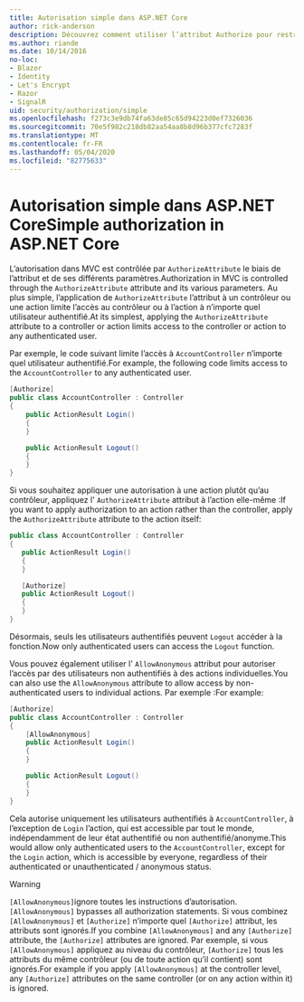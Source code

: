 ```yaml
---
title: Autorisation simple dans ASP.NET Core
author: rick-anderson
description: Découvrez comment utiliser l’attribut Authorize pour restreindre l’accès aux contrôleurs et aux actions de ASP.NET Core.
ms.author: riande
ms.date: 10/14/2016
no-loc:
- Blazor
- Identity
- Let's Encrypt
- Razor
- SignalR
uid: security/authorization/simple
ms.openlocfilehash: f273c3e9db74fa63de85c65d94223d0ef7326036
ms.sourcegitcommit: 70e5f982c218db82aa54aa8b8d96b377cfc7283f
ms.translationtype: MT
ms.contentlocale: fr-FR
ms.lasthandoff: 05/04/2020
ms.locfileid: "82775633"
---
```

# <a name="simple-authorization-in-aspnet-core"></a><span data-ttu-id="a4e66-103">Autorisation simple dans ASP.NET Core</span><span class="sxs-lookup"><span data-stu-id="a4e66-103">Simple authorization in ASP.NET Core</span></span>

<a name="security-authorization-simple"></a>

<span data-ttu-id="a4e66-104">L’autorisation dans MVC est contrôlée par `AuthorizeAttribute` le biais de l’attribut et de ses différents paramètres.</span><span class="sxs-lookup"><span data-stu-id="a4e66-104">Authorization in MVC is controlled through the `AuthorizeAttribute` attribute and its various parameters.</span></span> <span data-ttu-id="a4e66-105">Au plus simple, l’application de `AuthorizeAttribute` l’attribut à un contrôleur ou une action limite l’accès au contrôleur ou à l’action à n’importe quel utilisateur authentifié.</span><span class="sxs-lookup"><span data-stu-id="a4e66-105">At its simplest, applying the `AuthorizeAttribute` attribute to a controller or action limits access to the controller or action to any authenticated user.</span></span>

<span data-ttu-id="a4e66-106">Par exemple, le code suivant limite l’accès à `AccountController` n’importe quel utilisateur authentifié.</span><span class="sxs-lookup"><span data-stu-id="a4e66-106">For example, the following code limits access to the `AccountController` to any authenticated user.</span></span>

```csharp
[Authorize]
public class AccountController : Controller
{
    public ActionResult Login()
    {
    }

    public ActionResult Logout()
    {
    }
}
```

<span data-ttu-id="a4e66-107">Si vous souhaitez appliquer une autorisation à une action plutôt qu’au contrôleur, appliquez l' `AuthorizeAttribute` attribut à l’action elle-même :</span><span class="sxs-lookup"><span data-stu-id="a4e66-107">If you want to apply authorization to an action rather than the controller, apply the `AuthorizeAttribute` attribute to the action itself:</span></span>

```csharp
public class AccountController : Controller
{
   public ActionResult Login()
   {
   }

   [Authorize]
   public ActionResult Logout()
   {
   }
}
```

<span data-ttu-id="a4e66-108">Désormais, seuls les utilisateurs authentifiés peuvent `Logout` accéder à la fonction.</span><span class="sxs-lookup"><span data-stu-id="a4e66-108">Now only authenticated users can access the `Logout` function.</span></span>

<span data-ttu-id="a4e66-109">Vous pouvez également utiliser l' `AllowAnonymous` attribut pour autoriser l’accès par des utilisateurs non authentifiés à des actions individuelles.</span><span class="sxs-lookup"><span data-stu-id="a4e66-109">You can also use the `AllowAnonymous` attribute to allow access by non-authenticated users to individual actions.</span></span> <span data-ttu-id="a4e66-110">Par exemple :</span><span class="sxs-lookup"><span data-stu-id="a4e66-110">For example:</span></span>

```csharp
[Authorize]
public class AccountController : Controller
{
    [AllowAnonymous]
    public ActionResult Login()
    {
    }

    public ActionResult Logout()
    {
    }
}
```

<span data-ttu-id="a4e66-111">Cela autorise uniquement les utilisateurs authentifiés à `AccountController`, à l’exception de `Login` l’action, qui est accessible par tout le monde, indépendamment de leur état authentifié ou non authentifié/anonyme.</span><span class="sxs-lookup"><span data-stu-id="a4e66-111">This would allow only authenticated users to the `AccountController`, except for the `Login` action, which is accessible by everyone, regardless of their authenticated or unauthenticated / anonymous status.</span></span>

> [!WARNING]
> <span data-ttu-id="a4e66-112">`[AllowAnonymous]`ignore toutes les instructions d’autorisation.</span><span class="sxs-lookup"><span data-stu-id="a4e66-112">`[AllowAnonymous]` bypasses all authorization statements.</span></span> <span data-ttu-id="a4e66-113">Si vous combinez `[AllowAnonymous]` et `[Authorize]` n’importe quel `[Authorize]` attribut, les attributs sont ignorés.</span><span class="sxs-lookup"><span data-stu-id="a4e66-113">If you combine `[AllowAnonymous]` and any `[Authorize]` attribute, the `[Authorize]` attributes are ignored.</span></span> <span data-ttu-id="a4e66-114">Par exemple, si vous `[AllowAnonymous]` appliquez au niveau du contrôleur, `[Authorize]` tous les attributs du même contrôleur (ou de toute action qu’il contient) sont ignorés.</span><span class="sxs-lookup"><span data-stu-id="a4e66-114">For example if you apply `[AllowAnonymous]` at the controller level, any `[Authorize]` attributes on the same controller (or on any action within it) is ignored.</span></span>
